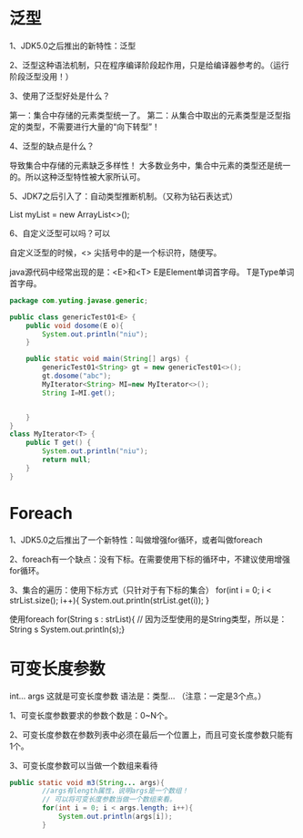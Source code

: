 # 泛型

1、JDK5.0之后推出的新特性：泛型

2、泛型这种语法机制，只在程序编译阶段起作用，只是给编译器参考的。（运行阶段泛型没用！）

3、使用了泛型好处是什么？

第一：集合中存储的元素类型统一了。
第二：从集合中取出的元素类型是泛型指定的类型，不需要进行大量的“向下转型”！

4、泛型的缺点是什么？

导致集合中存储的元素缺乏多样性！
大多数业务中，集合中元素的类型还是统一的。所以这种泛型特性被大家所认可。

5、JDK7之后引入了：自动类型推断机制。（又称为钻石表达式）

List<Animal> myList = new ArrayList<>();

6、自定义泛型可以吗？可以

自定义泛型的时候，<> 尖括号中的是一个标识符，随便写。

java源代码中经常出现的是：\<E\>和\<T\>
E是Element单词首字母。
T是Type单词首字母。

```java
package com.yuting.javase.generic;

public class genericTest01<E> {
    public void dosome(E o){
        System.out.println("niu");
    }

    public static void main(String[] args) {
        genericTest01<String> gt = new genericTest01<>();
        gt.dosome("abc");
        MyIterator<String> MI=new MyIterator<>();
        String I=MI.get();


    }
}
class MyIterator<T> {
    public T get() {
        System.out.println("niu");
        return null;
    }
}
```
# Foreach
1、JDK5.0之后推出了一个新特性：叫做增强for循环，或者叫做foreach

2、foreach有一个缺点：没有下标。在需要使用下标的循环中，不建议使用增强for循环。

3、集合的遍历：使用下标方式（只针对于有下标的集合）
for(int i = 0; i < strList.size(); i++){
System.out.println(strList.get(i));
}

使用foreach
for(String s : strList){ // 因为泛型使用的是String类型，所以是：String s
System.out.println(s);}
# 可变长度参数
int... args 这就是可变长度参数
语法是：类型...  （注意：一定是3个点。）

1、可变长度参数要求的参数个数是：0~N个。

2、可变长度参数在参数列表中必须在最后一个位置上，而且可变长度参数只能有1个。

3、可变长度参数可以当做一个数组来看待

```java
public static void m3(String... args){
        //args有length属性，说明args是一个数组！
        // 可以将可变长度参数当做一个数组来看。
        for(int i = 0; i < args.length; i++){
            System.out.println(args[i]);
        }
```
